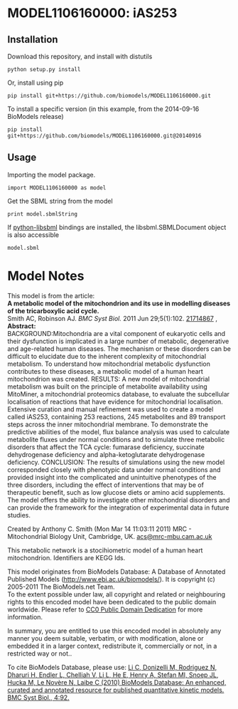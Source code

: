 # MODEL1106160000: iAS253

## Installation

Download this repository, and install with distutils

`python setup.py install`

Or, install using pip

`pip install git+https://github.com/biomodels/MODEL1106160000.git`

To install a specific version (in this example, from the 2014-09-16 BioModels release)

`pip install git+https://github.com/biomodels/MODEL1106160000.git@20140916`

## Usage

Importing the model package.

`import MODEL1106160000 as model`

Get the SBML string from the model

`print model.sbmlString`

If [python-libsbml](https://pypi.python.org/pypi/python-libsbml) bindings are
installed, the libsbml.SBMLDocument object is also accessible

`model.sbml`


# Model Notes


This model is from the article:  
**A metabolic model of the mitochondrion and its use in modelling diseases of the tricarboxylic acid cycle.**   
Smith AC, Robinson AJ. _BMC Syst Biol._ 2011 Jun 29;5(1):102.
[21714867](http://www.ncbi.nlm.nih.gov/pubmed/21714867) ,  
**Abstract:**   
BACKGROUND:Mitochondria are a vital component of eukaryotic cells and their
dysfunction is implicated in a large number of metabolic, degenerative and
age-related human diseases. The mechanism or these disorders can be difficult
to elucidate due to the inherent complexity of mitochondrial metabolism. To
understand how mitochondrial metabolic dysfunction contributes to these
diseases, a metabolic model of a human heart mitochondrion was created.
RESULTS: A new model of mitochondrial metabolism was built on the principle of
metabolite availability using MitoMiner, a mitochondrial proteomics database,
to evaluate the subcellular localisation of reactions that have evidence for
mitochondrial localisation. Extensive curation and manual refinement was used
to create a model called iAS253, containing 253 reactions, 245 metabolites and
89 transport steps across the inner mitochondrial membrane. To demonstrate the
predictive abilities of the model, flux balance analysis was used to calculate
metabolite fluxes under normal conditions and to simulate three metabolic
disorders that affect the TCA cycle: fumarase deficiency, succinate
dehydrogenase deficiency and alpha-ketoglutarate dehydrogenase deficiency.
CONCLUSION: The results of simulations using the new model corresponded
closely with phenotypic data under normal conditions and provided insight into
the complicated and unintuitive phenotypes of the three disorders, including
the effect of interventions that may be of therapeutic benefit, such as low
glucose diets or amino acid supplements. The model offers the ability to
investigate other mitochondrial disorders and can provide the framework for
the integration of experimental data in future studies.

Created by Anthony C. Smith (Mon Mar 14 11:03:11 2011) MRC - Mitochondrial
Biology Unit, Cambridge, UK. acs@mrc-mbu.cam.ac.uk

This metabolic network is a stocihiometric model of a human heart
mitochondrion. Identifiers are KEGG Ids.

This model originates from BioModels Database: A Database of Annotated
Published Models (http://www.ebi.ac.uk/biomodels/). It is copyright (c)
2005-2011 The BioModels.net Team.  
To the extent possible under law, all copyright and related or neighbouring
rights to this encoded model have been dedicated to the public domain
worldwide. Please refer to [CC0 Public Domain
Dedication](http://creativecommons.org/publicdomain/zero/1.0/) for more
information.

In summary, you are entitled to use this encoded model in absolutely any
manner you deem suitable, verbatim, or with modification, alone or embedded it
in a larger context, redistribute it, commercially or not, in a restricted way
or not..  
  
To cite BioModels Database, please use: [Li C, Donizelli M, Rodriguez N,
Dharuri H, Endler L, Chelliah V, Li L, He E, Henry A, Stefan MI, Snoep JL,
Hucka M, Le Novère N, Laibe C (2010) BioModels Database: An enhanced, curated
and annotated resource for published quantitative kinetic models. BMC Syst
Biol., 4:92.](http://www.ncbi.nlm.nih.gov/pubmed/20587024)


